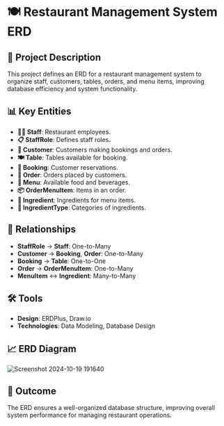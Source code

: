 # 🍽️ Restaurant Management System ERD

## 📝 Project Description
This project defines an ERD for a restaurant management system to organize staff, customers, tables, orders, and menu items, improving database efficiency and system functionality.

## 📊 Key Entities
- **👨‍🍳 Staff**: Restaurant employees.
- **📋 StaffRole**: Defines staff roles.
- **👥 Customer**: Customers making bookings and orders.
- **🍽️ Table**: Tables available for booking.
- **📝 Booking**: Customer reservations.
- **🛒 Order**: Orders placed by customers.
- **🍔 Menu**: Available food and beverages.
- **📦 OrderMenuItem**: Items in an order.
- **🌿 Ingredient**: Ingredients for menu items.
- **🥘 IngredientType**: Categories of ingredients.

## 🔗 Relationships
- **StaffRole** → **Staff**: One-to-Many
- **Customer** → **Booking**, **Order**: One-to-Many
- **Booking** → **Table**: One-to-One
- **Order** → **OrderMenuItem**: One-to-Many
- **MenuItem** ↔ **Ingredient**: Many-to-Many

## 🛠️ Tools
- **Design**: ERDPlus, Draw.io
- **Technologies**: Data Modeling, Database Design

## 📈 ERD Diagram
![Screenshot 2024-10-19 191640](https://github.com/user-attachments/assets/e17148a0-ef97-4d7b-95c2-bdf32fd214a0)

## 🚀 Outcome
The ERD ensures a well-organized database structure, improving overall system performance for managing restaurant operations.
